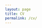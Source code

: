 ```yaml
---
layout: page
title: CV
permalink: /cv/
---
```

<link rel="stylesheet" href="/assets/css/main.css">
<object data="{{site.url}}docs/_pdfs/Hicke_CV.pdf" width="800" height="1000" type="application/pdf"></object>
